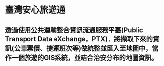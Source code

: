 # 臺灣安心旅遊通
## 透過使用公共運輸整合資訊流通服務平臺(Public Transport Data eXchange，PTX)，將擷取下來的資訊(公車票價、捷運班次等)做統整並匯入至地圖中，當作一個旅遊的GIS系統，並結合治安分布的地圖資訊。
